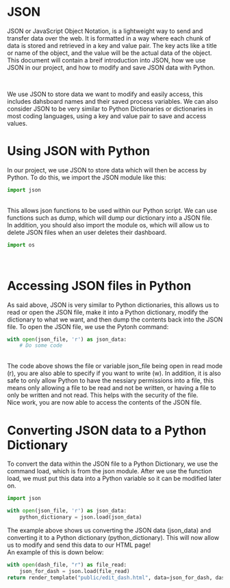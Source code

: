 # JSON
JSON or JavaScript Object Notation, is a lightweight way to send and transfer data over the web. It is formatted in a way where each chunk of data is stored and retrieved in a key and value pair. The key acts like a title or name of the object, and the value will be the actual data of the object. This document will contain a breif introduction into JSON, how we use JSON in our project, and how to modify and save JSON data with Python.

<br>

We use JSON to store data we want to modify and easily access, this includes dahsboard names and their saved process variables. We can also consider JSON to be very similar to Python Dictionaries or dictionaries in most coding languages, using a key and value pair to save and access values. 

# Using JSON with Python
In our project, we use JSON to store data which will then be access by Python. To do this, we import the JSON module like this:
```Python
import json
```
<br>
This allows json functions to be used within our Python script. We can use functions such as dump, which will dump our dictionary into a JSON file. 
<br>
In addition, you should also import the module os, which will allow us to delete JSON files when an user deletes their dashboard. 

```Python
import os
```
<br>

# Accessing JSON files in Python
As said above, JSON is very similar to Python dictionaries, this allows us to read or open the JSON file, make it into a Python dictionary, modify the dictionary to what we want, and then dump the contents back into the JSON file. 
To open the JSON file, we use the Pytonh command:

```Python
with open(json_file, 'r') as json_data:
    # Do some code
```
<br>
The code above shows the file or variable json_file being open in read mode (r), you are also able to specify if you want to write (w). In addition, it is also safe to only allow Python to have the nessiary permissions into a file, this means only allowing a file to be read and not be written, or having a file to only be written and not read. This helps with the security of the file. 
<br>
Nice work, you are now able to access the contents of the JSON file. 

# Converting JSON data to a Python Dictionary
To convert the data within the JSON file to a Python Dictionary, we use the command load, which is from the json module. After we use the function load, we must put this data into a Python variable so it can be modified later on. 

```Python
import json

with open(json_file, 'r') as json_data:
    python_dictionary = json.load(json_data)
```
The example above shows us converting the JSON data (json_data) and converting it to a Python dictionary (python_dictionary). This will now allow us to modify and send this data to our HTML page!
<br>
An example of this is down below:
```Python
with open(dash_file, "r") as file_read:
    json_for_dash = json.load(file_read)
return render_template("public/edit_dash.html", data=json_for_dash, dashboard_name=dashboard)
```       